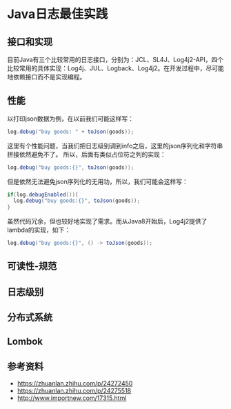 # Java日志最佳实践

## 接口和实现

目前Java有三个比较常用的日志接口，分别为：JCL、SL4J、Log4j2-API，四个比较常用的具体实现：Log4j、JUL、Logback、Log4j2。在开发过程中，尽可能地依赖接口而不是实现编程。

## 性能

以打印json数据为例，在以前我们可能这样写：

```Java
log.debug("buy goods: " + toJson(goods));
```
这里有个性能问题，当我们把日志级别调到info之后，这里的json序列化和字符串拼接依然避免不了。 所以，后面有类似占位符之列的实现：

```Java
log.debug("buy goods:{}", toJson(goods));
```
但是依然无法避免json序列化的无用功，所以，我们可能会这样写：

```Java
if(log.debugEnabled()){
  log.debug("buy goods:{}", toJson(goods));
}
```

虽然代码冗余，但也较好地实现了需求。而从Java8开始后，Log4j2提供了lambda的实现，如下：

```Java
log.debug("buy goods:{}", () -> toJson(goods));
```

## 可读性-规范

## 日志级别

## 分布式系统

## Lombok

## 参考资料

* https://zhuanlan.zhihu.com/p/24272450
* https://zhuanlan.zhihu.com/p/24275518
* http://www.importnew.com/17315.html
